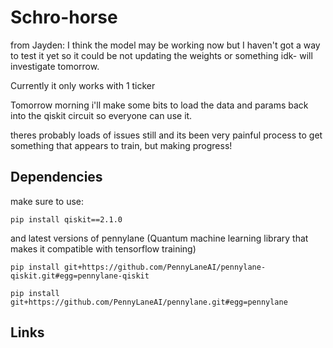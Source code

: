 # Schro-horse
from Jayden:
I think the model may be working now but I haven't got a way to test it yet so it could be not updating the weights or something idk- will investigate tomorrow.

Currently it only works with 1 ticker

Tomorrow morning i'll make some bits to load the data and params back into the qiskit circuit so everyone can use it.

theres probably loads of issues still and its been very painful process to get something that appears to train, but making progress!
## Dependencies
make sure to use:

`pip install qiskit==2.1.0`

and latest versions of pennylane (Quantum machine learning library that makes it compatible with tensorflow training)

`pip install git+https://github.com/PennyLaneAI/pennylane-qiskit.git#egg=pennylane-qiskit`

`pip install git+https://github.com/PennyLaneAI/pennylane.git#egg=pennylane`


## Links